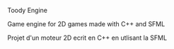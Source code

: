 Toody Engine

Game engine for 2D games made with C++ and SFML

Projet d'un moteur 2D ecrit en C++ en utlisant la SFML

